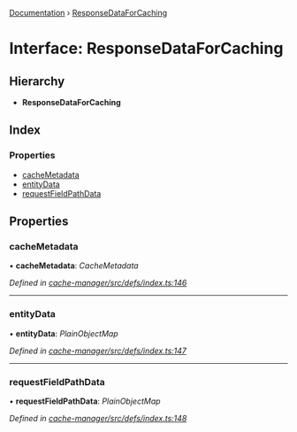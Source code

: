 [Documentation](../README.md) › [ResponseDataForCaching](responsedataforcaching.md)

# Interface: ResponseDataForCaching

## Hierarchy

* **ResponseDataForCaching**

## Index

### Properties

* [cacheMetadata](responsedataforcaching.md#cachemetadata)
* [entityData](responsedataforcaching.md#entitydata)
* [requestFieldPathData](responsedataforcaching.md#requestfieldpathdata)

## Properties

###  cacheMetadata

• **cacheMetadata**: *CacheMetadata*

*Defined in [cache-manager/src/defs/index.ts:146](https://github.com/badbatch/graphql-box/blob/7e0d83b/packages/cache-manager/src/defs/index.ts#L146)*

___

###  entityData

• **entityData**: *PlainObjectMap*

*Defined in [cache-manager/src/defs/index.ts:147](https://github.com/badbatch/graphql-box/blob/7e0d83b/packages/cache-manager/src/defs/index.ts#L147)*

___

###  requestFieldPathData

• **requestFieldPathData**: *PlainObjectMap*

*Defined in [cache-manager/src/defs/index.ts:148](https://github.com/badbatch/graphql-box/blob/7e0d83b/packages/cache-manager/src/defs/index.ts#L148)*
